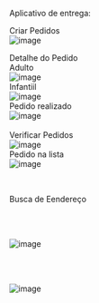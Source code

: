 Aplicativo de entrega:<br>

Criar Pedidos <br>
![image](https://github.com/user-attachments/assets/2247bda6-1354-4ec2-94b9-b76c0b248b49)
<br>

Detalhe do Pedido <br> 
Adulto <br>
![image](https://github.com/user-attachments/assets/a62a9a33-4148-468f-a5e4-82f489e41ab7)
<br>
Infantiil<br>
![image](https://github.com/user-attachments/assets/c1fc79b0-84f7-4a78-bd2b-eeef772b6569)
<br>
Pedido realizado<br>
![image](https://github.com/user-attachments/assets/39c1347c-a705-4a76-8bdd-8f2a960a3c76)
<br>
<br>
Verificar Pedidos<br>
![image](https://github.com/user-attachments/assets/bd30ba0c-24f8-4fa5-b246-3592aba94fdc)
<br>
Pedido na lista<br>
![image](https://github.com/user-attachments/assets/45acf934-8c8b-4ae8-8e68-898e78605c10)
<br>

<br>

Busca de Eendereço
<br>

<br>
<br>

![image](https://github.com/user-attachments/assets/c2f61f52-31d5-419a-8543-5141c09e6d97)

<br>
<br>

![image](https://github.com/user-attachments/assets/4554803f-fa96-4574-8f5f-89299a4b868e)

<br>
<br>
